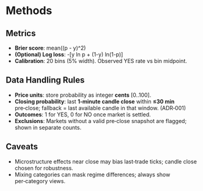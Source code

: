 # Methods

## Metrics

- **Brier score**: mean((p - y)^2)
- **(Optional) Log loss**: -[y ln p + (1-y) ln(1-p)]
- **Calibration**: 20 bins (5% width). Observed YES rate vs bin midpoint.

## Data Handling Rules

- **Price units**: store probability as integer **cents** [0..100].
- **Closing probability**: last **1‑minute candle close** within **≤30 min** pre‑close; fallback = last available candle in that window. (ADR‑001)
- **Outcomes**: 1 for YES, 0 for NO once market is settled.
- **Exclusions**: Markets without a valid pre‑close snapshot are flagged; shown in separate counts.

## Caveats

- Microstructure effects near close may bias last‑trade ticks; candle close chosen for robustness.
- Mixing categories can mask regime differences; always show per‑category views.

